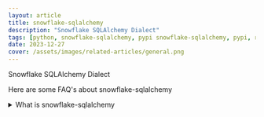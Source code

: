```yaml
---
layout: article
title: snowflake-sqlalchemy
description: "Snowflake SQLAlchemy Dialect"
tags: [python, snowflake-sqlalchemy, pypi snowflake-sqlalchemy, pypi, references]
date: 2023-12-27
cover: /assets/images/related-articles/general.png
---
```


Snowflake SQLAlchemy Dialect

Here are some FAQ's about snowflake-sqlalchemy
<details>
<summary>What is snowflake-sqlalchemy</summary>
Snowflake SQLAlchemy Dialect
</details>
